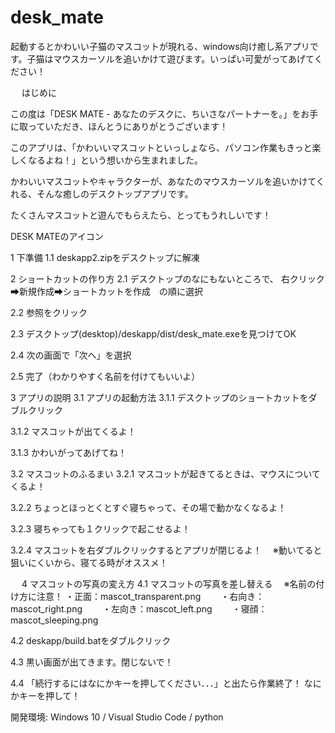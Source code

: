 # desk_mate
起動するとかわいい子猫のマスコットが現れる、windows向け癒し系アプリです。子猫はマウスカーソルを追いかけて遊びます。いっぱい可愛がってあげてください！



 
はじめに

この度は「DESK MATE - あなたのデスクに、ちいさなパートナーを。」をお手に取っていただき、ほんとうにありがとうございます！

このアプリは、「かわいいマスコットといっしょなら、パソコン作業もきっと楽しくなるよね！」という想いから生まれました。

かわいいマスコットやキャラクターが、あなたのマウスカーソルを追いかけてくれる、そんな癒しのデスクトップアプリです。

たくさんマスコットと遊んでもらえたら、とってもうれしいです！

 
DESK MATEのアイコン
 

1	下準備
1.1	deskapp2.zipをデスクトップに解凍

2	ショートカットの作り方
2.1	デスクトップのなにもないところで、
右クリック➡新規作成➡ショートカットを作成　の順に選択
 

2.2	参照をクリック
 




2.3	デスクトップ(desktop)/deskapp/dist/desk_mate.exeを見つけてOK
 

2.4	次の画面で「次へ」を選択
 

2.5	完了（わかりやすく名前を付けてもいいよ）
 

3	アプリの説明
3.1	アプリの起動方法
3.1.1	デスクトップのショートカットをダブルクリック
 

3.1.2	マスコットが出てくるよ！
 

3.1.3	かわいがってあげてね！

3.2	マスコットのふるまい
3.2.1	マスコットが起きてるときは、マウスについてくるよ！
 

3.2.2	ちょっとほっとくとすぐ寝ちゃって、その場で動かなくなるよ！
 

3.2.3	寝ちゃっても１クリックで起こせるよ！
 

3.2.4	マスコットを右ダブルクリックするとアプリが閉じるよ！
　※動いてると狙いにくいから、寝てる時がオススメ！
 
 
4	マスコットの写真の変え方
4.1	マスコットの写真を差し替える
　※名前の付け方に注意！
・正面：mascot_transparent.png
　　・右向き：mascot_right.png
　　・左向き：mascot_left.png
　　・寝顔：mascot_sleeping.png

4.2	deskapp/build.batをダブルクリック
 

4.3	黒い画面が出てきます。閉じないで！

4.4	「続行するにはなにかキーを押してください．．．」と出たら作業終了！
なにかキーを押して！

開発環境: Windows 10 / Visual Studio Code / python

